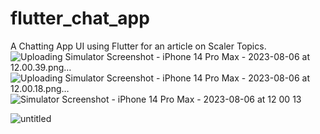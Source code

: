 # flutter_chat_app
 A Chatting App UI using Flutter for an article on Scaler Topics.
![Uploading Simulator Screenshot - iPhone 14 Pro Max - 2023-08-06 at 12.00.39.png…]()
![Uploading Simulator Screenshot - iPhone 14 Pro Max - 2023-08-06 at 12.00.18.png…]()
![Simulator Screenshot - iPhone 14 Pro Max - 2023-08-06 at 12 00 13](https://github.com/srivaayush/flutter_chat_app/assets/54759189/09a8b66c-0a3b-4bf2-92e4-1fd5faba0024)

![untitled](https://github.com/srivaayush/flutter_chat_app/assets/54759189/f3c352d2-2270-4d4e-9f4b-130f7915f565)
